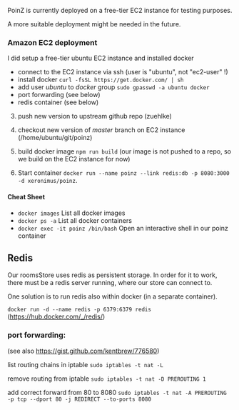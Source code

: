 
PoinZ is currently deployed on a free-tier EC2 instance for testing purposes.

A more suitable deployment might be needed in the future.

### Amazon EC2 deployment

I did setup a free-tier ubuntu EC2 instance and installed docker

- connect to the EC2 instance via ssh (user is "ubuntu", not "ec2-user" !)
- install docker `curl -fsSL https://get.docker.com/ | sh`
- add user *ubuntu* to *docker* group `sudo gpasswd -a ubuntu docker`
- port forwarding (see below)
- redis container (see below)

3. push new version to upstream github repo (zuehlke)

4. checkout new version of *master* branch on EC2 instance (/home/ubuntu/git/poinz)

5. build docker image `npm run build` (our image is not pushed to a repo, so we build on the EC2 instance for now)

6. Start container `docker run --name poinz --link redis:db -p 8080:3000 -d xeronimus/poinz`.

#### Cheat Sheet

- `docker images` List all docker images
- `docker ps -a` List all docker containers
- `docker exec -it poinz /bin/bash` Open an interactive shell in our poinz container 

## Redis

Our roomsStore uses redis as persistent storage.
In order for it to work, there must be a redis server running, where our store can connect to.

One solution is to run redis also within docker (in a separate container).

`docker run -d --name redis -p 6379:6379 redis` (https://hub.docker.com/_/redis/)

### port forwarding:

(see also https://gist.github.com/kentbrew/776580)

list routing chains in iptable
`sudo iptables -t nat -L`

remove routing from iptable
`sudo iptables -t nat -D PREROUTING 1`

add correct forward from 80 to 8080
`sudo iptables -t nat -A PREROUTING -p tcp --dport 80 -j REDIRECT --to-ports 8080`
